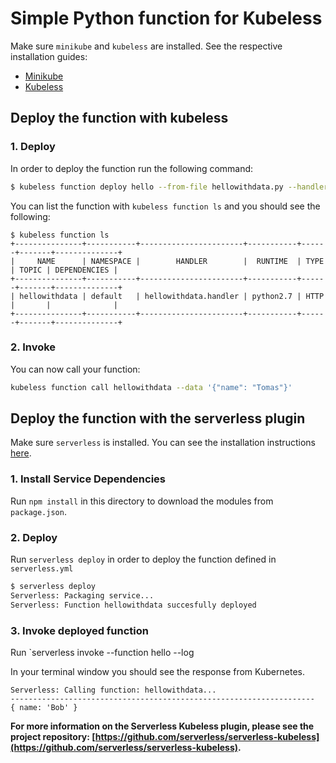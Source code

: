 # Simple Python function for Kubeless

Make sure `minikube` and `kubeless` are installed. See the respective installation guides:
* [Minikube](https://github.com/kubernetes/minikube#installation)
* [Kubeless](https://github.com/kubeless/kubeless/blob/master/README.md#usage)


## Deploy the function with kubeless

### 1. Deploy
In order to deploy the function run the following command:

```bash
$ kubeless function deploy hello --from-file hellowithdata.py --handler hellowithdata.handler --runtime python2.7 --trigger-http
```

You can list the function with `kubeless function ls` and you should see the following:

```
$ kubeless function ls
+---------------+-----------+-----------------------+-----------+------+-------+--------------+
|     NAME      | NAMESPACE |        HANDLER        |  RUNTIME  | TYPE | TOPIC | DEPENDENCIES |
+---------------+-----------+-----------------------+-----------+------+-------+--------------+
| hellowithdata | default   | hellowithdata.handler | python2.7 | HTTP |       |              |
+---------------+-----------+-----------------------+-----------+------+-------+--------------+
```

### 2. Invoke
You can now call your function:

```bash
kubeless function call hellowithdata --data '{"name": "Tomas"}'
```

## Deploy the function with the serverless plugin

Make sure `serverless` is installed. You can see the installation instructions [here](https://github.com/serverless/serverless#quick-start).

### 1. Install Service Dependencies
Run `npm install` in this directory to download the modules from `package.json`.

### 2. Deploy
Run `serverless deploy` in order to deploy the function defined in `serverless.yml`

```bash
$ serverless deploy
Serverless: Packaging service...
Serverless: Function hellowithdata succesfully deployed
```

### 3. Invoke deployed function
Run `serverless invoke --function hello --log

In your terminal window you should see the response from Kubernetes.

```$ serverless invoke -f hellowithdata --log --data '{"name":"Bob"}'
Serverless: Calling function: hellowithdata...
--------------------------------------------------------------------
{ name: 'Bob' }
```

**For more information on the Serverless Kubeless plugin, please see the project repository: [https://github.com/serverless/serverless-kubeless](https://github.com/serverless/serverless-kubeless).**
